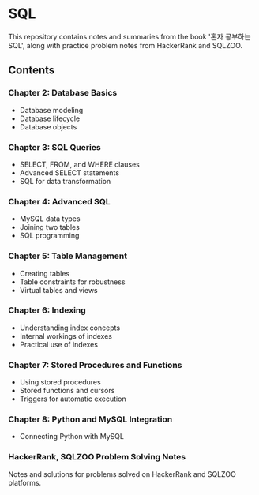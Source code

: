 # SQL
This repository contains notes and summaries from the book '혼자 공부하는 SQL', along with practice problem notes from HackerRank and SQLZOO.

## Contents
### Chapter 2: Database Basics
- Database modeling
- Database lifecycle
- Database objects
### Chapter 3: SQL Queries
- SELECT, FROM, and WHERE clauses
- Advanced SELECT statements
- SQL for data transformation
### Chapter 4: Advanced SQL
- MySQL data types
- Joining two tables
- SQL programming
### Chapter 5: Table Management
- Creating tables
- Table constraints for robustness
- Virtual tables and views
### Chapter 6: Indexing
- Understanding index concepts
- Internal workings of indexes
- Practical use of indexes
### Chapter 7: Stored Procedures and Functions
- Using stored procedures
- Stored functions and cursors
- Triggers for automatic execution
### Chapter 8: Python and MySQL Integration
- Connecting Python with MySQL
### HackerRank, SQLZOO Problem Solving Notes
Notes and solutions for problems solved on HackerRank and SQLZOO platforms.
